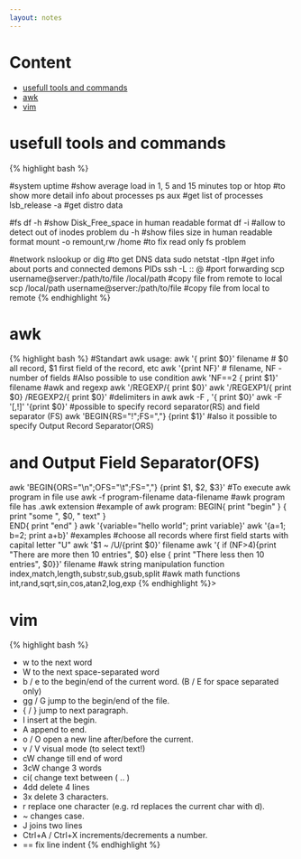 ```yaml
---
layout: notes
---
```


Content
=================
  
  * [usefull tools and commands](#usefulltoolsandcommands)
  * [awk](#awk)
  * [vim](#vim)

usefull tools and commands
============
{% highlight bash %}

#system
uptime #show average load in 1, 5 and 15 minutes
top or htop #to show more detail info about processes
ps aux #get list of processes 
lsb_release -a #get distro data

#fs
df -h #show Disk_Free_space in human readable format
df -i #allow to detect out of inodes problem
du -h #show files size in human readable format
mount -o remount,rw /home #to fix read only fs problem

#network
nslookup or dig #to get DNS data
sudo netstat -tlpn #get info about ports and connected demons PIDs 
ssh -L <local port>:<remote computer>:<remote port> <user>@<remote ip> #port forwarding
scp username@server:/path/to/file /local/path #copy file from remote to local 
scp /local/path username@server:/path/to/file #copy file from local to remote
{% endhighlight %}

awk
============
{% highlight bash %}
#Standart awk usage:
awk '{ print $0}' filename # $0 all record, $1 first field of the record, etc
awk '{print NF}' # filename, NF - number of fields
#Also possible to use condition
awk 'NF==2 { print $1}' filename
#awk and regexp
awk '/REGEXP/{ print $0}'
awk '/REGEXP1/{ print $0} /REGEXP2/{ print $0}'
#delimiters in awk
awk -F , '{ print $0}'
awk -F '[,!]' '{print $0}'
#possible to specify record separator(RS) and field separator (FS)
awk 'BEGIN{RS="!";FS=","} {print $1}'
#also it possible to  specify Output Record Separator(ORS) 
#                         and Output Field Separator(OFS)
awk 'BEGIN{ORS="\n";OFS="\t";FS=","} {print $1, $2, $3}'
#To execute awk program in file use
awk -f program-filename data-filename
#awk program file has .awk extension
#example of awk program:
BEGIN{
    print "begin"
}
{
    print "some ", $0, " text"
}               
END{
    print "end"
}
awk '{variable="hello world"; print variable}'
awk '{a=1; b=2; print a+b}'
#examples
#choose all records where first field starts with capital letter "U"
awk '$1 ~ /U/{print $0}' filename
awk '{ if (NF>4){print "There are more then 10 entries", $0} 
       else { print "There less then 10 entries", $0}}' filename
#awk string manipulation function
index,match,length,substr,sub,gsub,split
#awk math functions
int,rand,sqrt,sin,cos,atan2,log,exp
{% endhighlight %}>

vim
============
{% highlight bash %}
- w      to the next word
- W      to the next space-separated word
- b / e  to the begin/end of the current word. (B / E for space separated only)
- gg / G jump to the begin/end of the file.
- { / }  jump to next paragraph.
- I      insert at the begin.
- A      append to end.
- o / O  open a new line after/before the current.
- v / V  visual mode (to select text!)
- cW     change till end of word
- 3cW    change 3 words
- ci(    change text between ( .. )
- 4dd    delete 4 lines
- 3x     delete 3 characters.
- r      replace one character (e.g. rd replaces the current char with d).
- ~      changes case.
- J      joins two lines
- Ctrl+A / Ctrl+X increments/decrements a number.
- ==     fix line indent
{% endhighlight %}
